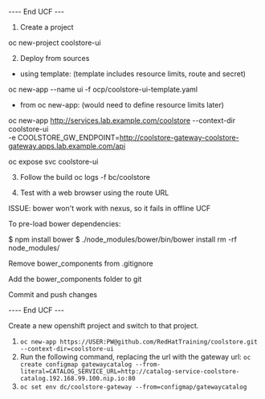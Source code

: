 
---- End UCF ---

1. Create a project

oc new-project coolstore-ui

2. Deploy from sources

  - using template: (template includes resource limits, route and secret)
  
  oc new-app --name ui -f ocp/coolstore-ui-template.yaml
  
  - from oc new-app: (would need to define resource limits later)
  
  oc new-app http://services.lab.example.com/coolstore --context-dir coolstore-ui \
  -e COOLSTORE_GW_ENDPOINT=http://coolstore-gateway-coolstore-gateway.apps.lab.example.com/api
 
  oc expose svc coolstore-ui
  
3. Follow the build
   oc logs -f bc/coolstore
   
4. Test with a web browser using the route URL


ISSUE: bower won't work with nexus, so it fails in offline UCF

To pre-load bower dependencies:

$ npm install bower
$ ./node_modules/bower/bin/bower install
rm -rf node_modules/

Remove bower_components from .gitignore

Add the bower_components folder to git

Commit and push changes

---- End UCF ---

Create a new openshift project and switch to that project.

1. `oc new-app https://USER:PW@github.com/RedHatTraining/coolstore.git --context-dir=coolstore-ui`
2. Run the following command, replacing the url with the gateway url: `oc create configmap gatewaycatalog --from-literal=CATALOG_SERVICE_URL=http://catalog-service-coolstore-catalog.192.168.99.100.nip.io:80`
3. `oc set env dc/coolstore-gateway --from=configmap/gatewaycatalog`

